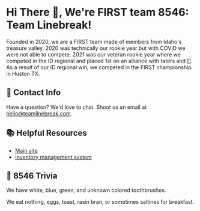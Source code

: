 # Hi There 👋, We're FIRST team 8546: Team Linebreak!

Founded in 2020, we are a FIRST team made of members from Idaho's treasure valley. 2020 was technically our rookie year but with COVID we were not able to compete. 2021 was our veteran rookie year where we competed in the ID regional and placed 1st on an alliance with taters and []. As a result of our ID regional win, we competed in the FIRST championship in Huston TX.

## 📇 Contact Info

Have a question? We'd love to chat. Shoot us an email at [hello@teamlinebreak.com](hello@teamlinebreak.com).

## 📚 Helpful Resources

+ [Main site](https://teamlinebreak.com)
+ [Inventory management system](https://inventory.teamlinebreak.com)

## 🍿 8546 Trivia

We have white, blue, green, and unknown colored toothbrushes.

We eat nothing, eggs, toast, rasin bran, or sometimes saltines for breakfast.


<!--

**Here are some ideas to get you started:**

🙋‍♀️ A short introduction - what is your organization all about?
🌈 Contribution guidelines - how can the community get involved?
👩‍💻 Useful resources - where can the community find your docs? Is there anything else the community should know?
🍿 Fun fact - what does your team eat for breakfast?
🧙 Remember, you can do mighty things with the power of [Markdown](https://docs.github.com/github/writing-on-github/getting-started-with-writing-and-formatting-on-github/basic-writing-and-formatting-syntax)
-->
